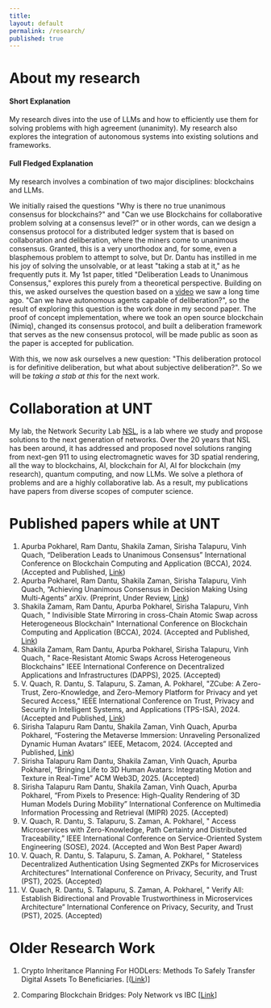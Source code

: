 ```yaml
---
title:
layout: default
permalink: /research/
published: true
---
```


# About my research

#### Short Explanation

My research dives into the use of LLMs and how to efficiently use them for solving problems with high agreement (unanimity). My research also explores the integration of autonomous systems into existing solutions and frameworks.

#### Full Fledged Explanation

My research involves a combination of two major disciplines: blockchains and LLMs.

We initially raised the questions "Why is there no true unanimous consensus for blockchains?" and "Can we use Blockchains for collaborative problem solving at a consensus level?" or in other words, can we design a consensus protocol for a distributed ledger system that is based on collaboration and deliberation, where the miners come to unanimous consensus. Granted, this is a very unorthodox and, for some, even a blasphemous problem to attempt to solve, but Dr. Dantu has instilled in me his joy of solving the unsolvable, or at least "taking a stab at it," as he frequently puts it. My 1st paper, titled "Deliberation Leads to Unanimous Consensus," explores this purely from a theoretical perspective. Building on this, we asked ourselves the question based on a [video](https://www.youtube.com/watch?v=3l1RMiGeTfU) we saw a long time ago. "Can we have autonomous agents capable of deliberation?", so the result of exploring this question is the work done in my second paper. The proof of concept implementation, where we took an open source blockchain (Nimiq), changed its consensus protocol, and built a deliberation framework that serves as the new consensus protocol, will be made public as soon as the paper is accepted for publication.

With this, we now ask ourselves a new question: "This deliberation protocol is for definitive deliberation, but what about subjective deliberation?". So we will be *taking a stab at this* for the next work.

# Collaboration at UNT

My lab, the Network Security Lab [NSL](https://engineering.unt.edu/cse/research/labs/nsl/index.html), is a lab where we study and propose solutions to the next generation of networks. Over the 20 years that NSL has been around, it has addressed and proposed novel solutions ranging from next-gen 911 to using electromagnetic waves for 3D spatial rendering, all the way to blockchains, AI, blockchain for AI, AI for blockchain (my research), quantum computing, and now LLMs.
We solve a plethora of problems and are a highly collaborative lab. As a result, my publications have papers from diverse scopes of computer science.

# Published papers while at UNT

1. Apurba Pokharel, Ram Dantu, Shakila Zaman, Sirisha Talapuru, Vinh Quach, “Deliberation Leads to Unanimous Consensus” International Conference on Blockchain Computing and Application (BCCA), 2024. (Accepted and Published, [Link](https://ieeexplore.ieee.org/document/10844448))
2. Apurba Pokharel, Ram Dantu, Shakila Zaman, Sirisha Talapuru, Vinh Quach, “Achieving Unanimous Consensus in Decision Making Using Multi-Agents” arXiv. (Preprint, Under Review, [Link](https://arxiv.org/abs/2504.02128))
3. Shakila Zamam, Ram Dantu, Apurba Pokharel, Sirisha Talapuru, Vinh Quach, " Indivisible State Mirroring in cross-Chain Atomic Swap across Heterogeneous Blockchain" International Conference on Blockchain Computing and Application (BCCA), 2024. (Accepted and Published, [Link](https://ieeexplore.ieee.org/document/10844452))
4. Shakila Zamam, Ram Dantu, Apurba Pokharel, Sirisha Talapuru, Vinh Quach, " Race-Resistant Atomic Swaps Across Heterogeneous Blockchains" IEEE International Conference on Decentralized Applications and Infrastructures (DAPPS), 2025. (Accepted)
5. V. Quach, R. Dantu, S. Talapuru, S. Zaman, A. Pokharel, "ZCube: A Zero-Trust, Zero-Knowledge, and Zero-Memory Platform for Privacy and yet Secured Access," IEEE International Conference on Trust, Privacy and Security in Intelligent Systems, and Applications (TPS-ISA), 2024. (Accepted and Published, [Link](https://ieeexplore.ieee.org/document/10835637))
6. Sirisha Talapuru Ram Dantu, Shakila Zaman, Vinh Quach, Apurba Pokharel, “Fostering the Metaverse Immersion: Unraveling Personalized Dynamic Human Avatars” IEEE, Metacom, 2024. (Accepted and Published, [Link](https://ieeexplore.ieee.org/document/10740114))
7. Sirisha Talapuru Ram Dantu, Shakila Zaman, Vinh Quach, Apurba Pokharel, “Bringing Life to 3D Human Avatars: Integrating Motion and Texture in Real-Time” ACM Web3D, 2025. (Accepted)
8. Sirisha Talapuru Ram Dantu, Shakila Zaman, Vinh Quach, Apurba Pokharel, “From Pixels to Presence: High-Quality Rendering of 3D Human Models During Mobility” International Conference on Multimedia Information Processing and Retrieval (MIPR) 2025. (Accepted)
9. V. Quach, R. Dantu, S. Talapuru, S. Zaman, A. Pokharel, " Access Microservices with Zero-Knowledge, Path Certainty and Distributed Traceability,” IEEE International Conference on Service-Oriented System Engineering (SOSE), 2024. (Accepted and Won Best Paper Award)
10. V. Quach, R. Dantu, S. Talapuru, S. Zaman, A. Pokharel, " 
Stateless Decentralized Authentication Using Segmented ZKPs for Microservices Architectures” International Conference on Privacy, Security, and Trust (PST), 2025. (Accepted)
11. V. Quach, R. Dantu, S. Talapuru, S. Zaman, A. Pokharel, " Verify All: Establish Bidirectional and Provable Trustworthiness in Microservices Architecture” International Conference on Privacy, Security, and Trust (PST), 2025. (Accepted)

# Older Research Work

1. Crypto Inheritance Planning For HODLers: Methods To Safely Transfer Digital Assets To Beneficiaries.
[([Link](https://papers.ssrn.com/sol3/papers.cfm?abstract_id=4183803))]

2. Comparing Blockchain Bridges: Poly Network vs IBC
[[Link](https://papers.ssrn.com/sol3/papers.cfm?abstract_id=4196007)]

